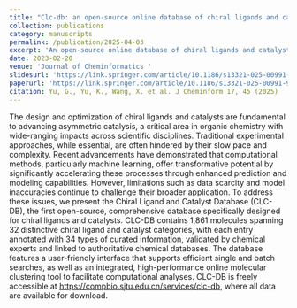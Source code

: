 ```yaml
---
title: "Clc-db: an open-source online database of chiral ligands and catalysts"
collection: publications
category: manuscripts
permalink: /publication/2025-04-03
excerpt: 'An open-source online database of chiral ligands and catalysts for asymmetric synthesis.'
date: 2023-02-20
venue: 'Journal of Cheminformatics '
slidesurl: 'https://link.springer.com/article/10.1186/s13321-025-00991-9'
paperurl: 'https://link.springer.com/article/10.1186/s13321-025-00991-9'
citation: Yu, G., Yu, K., Wang, X. et al. J Cheminform 17, 45 (2025)
---
```


The design and optimization of chiral ligands and catalysts are fundamental to advancing asymmetric catalysis, a critical area in organic chemistry with wide-ranging impacts across scientific disciplines. Traditional experimental approaches, while essential, are often hindered by their slow pace and complexity. Recent advancements have demonstrated that computational methods, particularly machine learning, offer transformative potential by significantly accelerating these processes through enhanced prediction and modeling capabilities. However, limitations such as data scarcity and model inaccuracies continue to challenge their broader application. To address these issues, we present the Chiral Ligand and Catalyst Database (CLC-DB), the first open-source, comprehensive database specifically designed for chiral ligands and catalysts. CLC-DB contains 1,861 molecules spanning 32 distinctive chiral ligand and catalyst categories, with each entry annotated with 34 types of curated information, validated by chemical experts and linked to authoritative chemical databases. The database features a user-friendly interface that supports efficient single and batch searches, as well as an integrated, high-performance online molecular clustering tool to facilitate computational analyses. CLC-DB is freely accessible at https://compbio.sjtu.edu.cn/services/clc-db, where all data are available for download.